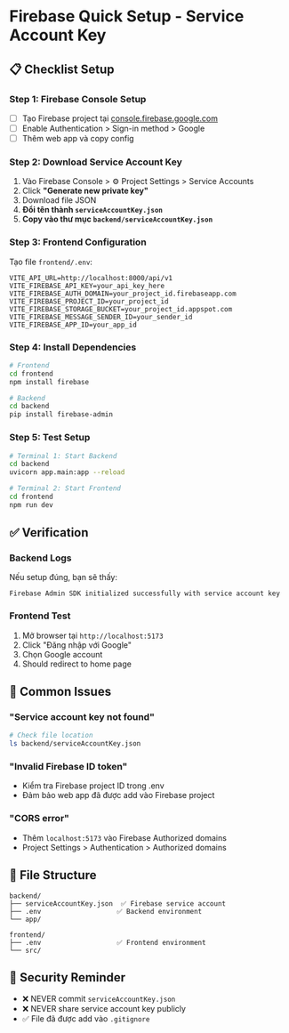 # Firebase Quick Setup - Service Account Key

## 📋 Checklist Setup

### Step 1: Firebase Console Setup
- [ ] Tạo Firebase project tại [console.firebase.google.com](https://console.firebase.google.com)
- [ ] Enable Authentication > Sign-in method > Google
- [ ] Thêm web app và copy config

### Step 2: Download Service Account Key
1. Vào Firebase Console > ⚙️ Project Settings > Service Accounts
2. Click **"Generate new private key"**
3. Download file JSON
4. **Đổi tên thành `serviceAccountKey.json`**
5. **Copy vào thư mục `backend/serviceAccountKey.json`**

### Step 3: Frontend Configuration
Tạo file `frontend/.env`:
```env
VITE_API_URL=http://localhost:8000/api/v1
VITE_FIREBASE_API_KEY=your_api_key_here
VITE_FIREBASE_AUTH_DOMAIN=your_project_id.firebaseapp.com
VITE_FIREBASE_PROJECT_ID=your_project_id
VITE_FIREBASE_STORAGE_BUCKET=your_project_id.appspot.com
VITE_FIREBASE_MESSAGE_SENDER_ID=your_sender_id
VITE_FIREBASE_APP_ID=your_app_id
```

### Step 4: Install Dependencies
```bash
# Frontend
cd frontend
npm install firebase

# Backend  
cd backend
pip install firebase-admin
```

### Step 5: Test Setup
```bash
# Terminal 1: Start Backend
cd backend
uvicorn app.main:app --reload

# Terminal 2: Start Frontend
cd frontend
npm run dev
```

## ✅ Verification

### Backend Logs
Nếu setup đúng, bạn sẽ thấy:
```
Firebase Admin SDK initialized successfully with service account key
```

### Frontend Test
1. Mở browser tại `http://localhost:5173`
2. Click "Đăng nhập với Google"
3. Chọn Google account
4. Should redirect to home page

## 🚨 Common Issues

### "Service account key not found"
```bash
# Check file location
ls backend/serviceAccountKey.json
```

### "Invalid Firebase ID token"
- Kiểm tra Firebase project ID trong .env
- Đảm bảo web app đã được add vào Firebase project

### "CORS error"
- Thêm `localhost:5173` vào Firebase Authorized domains
- Project Settings > Authentication > Authorized domains

## 📁 File Structure
```
backend/
├── serviceAccountKey.json  ✅ Firebase service account
├── .env                   ✅ Backend environment
└── app/

frontend/
├── .env                   ✅ Frontend environment  
└── src/
```

## 🔐 Security Reminder
- ❌ NEVER commit `serviceAccountKey.json`
- ❌ NEVER share service account key publicly
- ✅ File đã được add vào `.gitignore` 